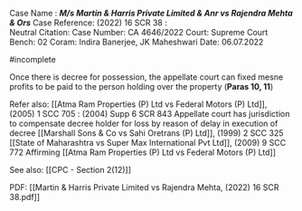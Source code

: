 Case Name : ***M/s Martin & Harris Private Limited & Anr vs Rajendra Mehta & Ors***
Case Reference: (2022) 16 SCR 38 :  
Neutral Citation:
Case Number: CA 4646/2022
Court: Supreme Court
Bench: 02
Coram: Indira Banerjee, JK Maheshwari
Date: 06.07.2022

#incomplete 

Once there is decree for possession, the appellate court can fixed mesne profits  to be paid to the person holding over the property (**Paras 10, 11**)

Refer also:
[[Atma Ram Properties (P) Ltd vs Federal Motors (P) Ltd]], (2005) 1 SCC 705 : (2004) Supp 6 SCR 843
	Appellate court has jurisdiction to compensate decree holder for loss by reason of delay in execution of decree
[[Marshall Sons & Co vs Sahi Oretrans (P) Ltd]], (1999) 2 SCC 325
[[State of Maharashtra vs Super Max International Pvt Ltd]], (2009) 9 SCC 772
	Affirming [[Atma Ram Properties (P) Ltd vs Federal Motors (P) Ltd]]

See also:
[[CPC - Section 2(12)]] 

PDF:
[[Martin & Harris Private Limited vs Rajendra Mehta, (2022) 16 SCR 38.pdf]]